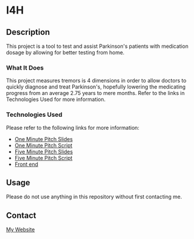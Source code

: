# I4H

## Description
This project is a tool to test and assist Parkinson's patients with medication dosage by allowing for better testing from home. 

### What It Does
This project measures tremors is 4 dimensions in order to allow doctors to quickly diagnose and treat Parkinson's, hopefully lowering the medicating progress from an average 2.75 years to mere months. 
Refer to the links in Technologies Used for more information.

### Technologies Used
Please refer to the following links for more information:
* [One Minute Pitch Slides](https://docs.google.com/presentation/d/1xRn46PYNytWgPr6I9z1d5d53dYKtxgGGpzqjLXIL_Xk/edit?usp=sharing)
* [One Minute Pitch Script](https://docs.google.com/document/d/1cDZVb7OvMnMJrUO-O8elaaMield7czYi7mx1_nsF-_A/edit?usp=sharing)
* [Five Minute Pitch Slides](https://docs.google.com/presentation/d/12Jccsje_HZQ_9AIpNCufFq0oV1ZgsdV0lg_FnU5fEXk/edit?usp=sharing)
* [Five Minute Pitch Script](https://docs.google.com/document/d/1VrKs7beL8qkHIecgXI-65VnhK1WiqVvOwkOx1LjyXEk/edit?usp=sharing)
* [Front end](https://github.com/thesixtium/I4H_3D_Plotter)

## Usage
Please do not use anything in this repository without first contacting me.

## Contact
[My Website](https://thesixtium.github.io/)
